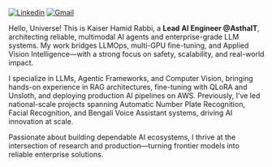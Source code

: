 [![Linkedin](https://img.shields.io/badge/-LinkedIn-blue?style=flat&logo=Linkedin&logoColor=white)](https://www.linkedin.com/in/kaiserhamidrabbi/)
[![Gmail](https://img.shields.io/badge/-Gmail-c14438?style=flat&logo=Gmail&logoColor=white)](mailto:kaiser.hamid.rabbi@gmail.com)

Hello, Universe! This is Kaiser Hamid Rabbi, a **Lead AI Engineer @AsthaIT**, architecting reliable, multimodal AI agents and enterprise-grade LLM systems. My work bridges LLMOps, multi-GPU fine-tuning, and Applied Vision Intelligence—with a strong focus on safety, scalability, and real-world impact.

I specialize in LLMs, Agentic Frameworks, and Computer Vision, bringing hands-on experience in RAG architectures, fine-tuning with QLoRA and Unsloth, and deploying production AI pipelines on AWS. Previously, I’ve led national-scale projects spanning Automatic Number Plate Recognition, Facial Recognition, and Bengali Voice Assistant systems, driving AI innovation at scale.

Passionate about building dependable AI ecosystems, I thrive at the intersection of research and production—turning frontier models into reliable enterprise solutions.
